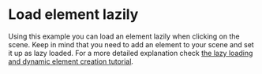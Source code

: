 # Load element lazily

Using this example you can load an element lazily when clicking on the scene.
Keep in mind that you need to add an element to your scene and set it up as
lazy loaded. For a more detailed explanation check
[the lazy loading and dynamic element creation tutorial](https://docs.onirix.com/tutorials/lazy-loading-and-dynamic-element-creation).
